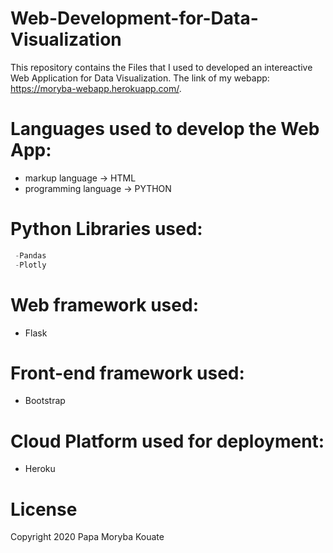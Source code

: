 # Web-Development-for-Data-Visualization

This repository contains the Files that I used to developed an intereactive Web Application for Data Visualization.
The link of my webapp: https://moryba-webapp.herokuapp.com/.

# Languages used to develop the Web App:

- markup language -> HTML 
- programming language -> PYTHON 

# Python Libraries used:
```python
 -Pandas
 -Plotly
```
# Web framework used:
- Flask
# Front-end framework used:
- Bootstrap
# Cloud Platform used for deployment: 
- Heroku

# License

Copyright 2020  Papa Moryba Kouate

